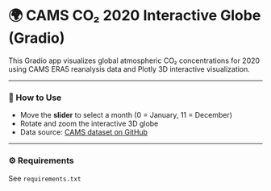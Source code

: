 # 🌍 CAMS CO₂ 2020 Interactive Globe (Gradio)

This Gradio app visualizes global atmospheric CO₂ concentrations for 2020  
using CAMS ERA5 reanalysis data and Plotly 3D interactive visualization.

---

### 🧩 How to Use
- Move the **slider** to select a month (0 = January, 11 = December)
- Rotate and zoom the interactive 3D globe
- Data source: [CAMS dataset on GitHub](https://github.com/philhawk-cyber/era5-cams-visuals/blob/main/data/fd9c5180844360480e5575ed69dc8799.nc)

---

### ⚙️ Requirements
See `requirements.txt`
